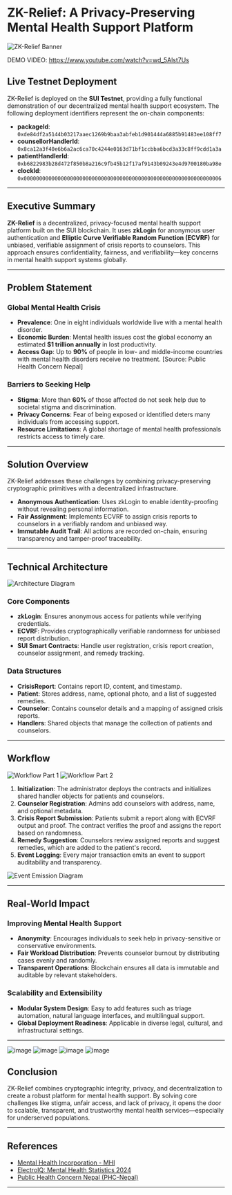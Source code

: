 

# ZK-Relief: A Privacy-Preserving Mental Health Support Platform

![ZK-Relief Banner](https://github.com/user-attachments/assets/6f0ac9c2-21ec-47ff-976f-60bf305025d1)

DEMO VIDEO: https://www.youtube.com/watch?v=wd_5Alst7Us 

## Live Testnet Deployment

ZK-Relief is deployed on the **SUI Testnet**, providing a fully functional demonstration of our decentralized mental health support ecosystem. The following deployment identifiers represent the on-chain components:

* **packageId**: `0xde84df2a5144b03217aaec1269b9baa3abfeb1d901444a6885b91483ee108ff7`
* **counsellorHandlerId**: `0x8ca12a3f40e6b6a2ac6ca70c4244e0163d71bf1ccbba6bcd3a33c8ff9cdd1a3a`
* **patientHandlerId**: `0xb6822983b28d472f850b8a216c9fb45b12f17af9143b09243e4d9700180ba98e`
* **clockId**: `0x0000000000000000000000000000000000000000000000000000000000000006`

---

## Executive Summary

**ZK-Relief** is a decentralized, privacy-focused mental health support platform built on the SUI blockchain. It uses **zkLogin** for anonymous user authentication and **Elliptic Curve Verifiable Random Function (ECVRF)** for unbiased, verifiable assignment of crisis reports to counselors. This approach ensures confidentiality, fairness, and verifiability—key concerns in mental health support systems globally.

---

## Problem Statement

### Global Mental Health Crisis

* **Prevalence**: One in eight individuals worldwide live with a mental health disorder.
* **Economic Burden**: Mental health issues cost the global economy an estimated **\$1 trillion annually** in lost productivity.
* **Access Gap**: Up to **90%** of people in low- and middle-income countries with mental health disorders receive no treatment.
  \[Source: Public Health Concern Nepal]

### Barriers to Seeking Help

* **Stigma**: More than **60%** of those affected do not seek help due to societal stigma and discrimination.
* **Privacy Concerns**: Fear of being exposed or identified deters many individuals from accessing support.
* **Resource Limitations**: A global shortage of mental health professionals restricts access to timely care.

---

## Solution Overview

ZK-Relief addresses these challenges by combining privacy-preserving cryptographic primitives with a decentralized infrastructure.

* **Anonymous Authentication**: Uses zkLogin to enable identity-proofing without revealing personal information.
* **Fair Assignment**: Implements ECVRF to assign crisis reports to counselors in a verifiably random and unbiased way.
* **Immutable Audit Trail**: All actions are recorded on-chain, ensuring transparency and tamper-proof traceability.

---

## Technical Architecture

![Architecture Diagram](https://github.com/user-attachments/assets/34f2b602-9044-4218-803d-8fc8f6f6513f)

### Core Components

* **zkLogin**: Ensures anonymous access for patients while verifying credentials.
* **ECVRF**: Provides cryptographically verifiable randomness for unbiased report distribution.
* **SUI Smart Contracts**: Handle user registration, crisis report creation, counselor assignment, and remedy tracking.

### Data Structures

* **CrisisReport**: Contains report ID, content, and timestamp.
* **Patient**: Stores address, name, optional photo, and a list of suggested remedies.
* **Counselor**: Contains counselor details and a mapping of assigned crisis reports.
* **Handlers**: Shared objects that manage the collection of patients and counselors.

---

## Workflow

![Workflow Part 1](https://github.com/user-attachments/assets/84797fb9-d0a8-4bd2-a8d7-ae3944ca7bab)
![Workflow Part 2](https://github.com/user-attachments/assets/25ae24de-931e-4062-bf10-3ef4cdbb2ec3)

1. **Initialization**: The administrator deploys the contracts and initializes shared handler objects for patients and counselors.
2. **Counselor Registration**: Admins add counselors with address, name, and optional metadata.
3. **Crisis Report Submission**: Patients submit a report along with ECVRF output and proof. The contract verifies the proof and assigns the report based on randomness.
4. **Remedy Suggestion**: Counselors review assigned reports and suggest remedies, which are added to the patient's record.
5. **Event Logging**: Every major transaction emits an event to support auditability and transparency.

![Event Emission Diagram](https://github.com/user-attachments/assets/beae421e-bbfd-47d9-8151-bb4fb090e56d)

---
## Real-World Impact

### Improving Mental Health Support

* **Anonymity**: Encourages individuals to seek help in privacy-sensitive or conservative environments.
* **Fair Workload Distribution**: Prevents counselor burnout by distributing cases evenly and randomly.
* **Transparent Operations**: Blockchain ensures all data is immutable and auditable by relevant stakeholders.

### Scalability and Extensibility

* **Modular System Design**: Easy to add features such as triage automation, natural language interfaces, and multilingual support.
* **Global Deployment Readiness**: Applicable in diverse legal, cultural, and infrastructural settings.

---

![image](https://github.com/user-attachments/assets/e2517092-3dab-41dd-8a86-8965357db8c3)
![image](https://github.com/user-attachments/assets/d48bd0e1-e3fa-43aa-9324-478a6edc13d7)
![image](https://github.com/user-attachments/assets/e9c638cf-5ac4-4044-a6be-98fed7e0c886)
![image](https://github.com/user-attachments/assets/1819b0da-9d55-4d80-aab8-f14140147fcc)


## Conclusion

ZK-Relief combines cryptographic integrity, privacy, and decentralization to create a robust platform for mental health support. By solving core challenges like stigma, unfair access, and lack of privacy, it opens the door to scalable, transparent, and trustworthy mental health services—especially for underserved populations.

---

## References

* [Mental Health Incorporation - MHI](https://mentalhealth.inc/Mental-health-data?utm_source=chatgpt.com)
* [ElectroIQ: Mental Health Statistics 2024](https://electroiq.com/stats/mental-health-statistics/?utm_source=chatgpt.com)
* [Public Health Concern Nepal (PHC-Nepal)](https://phcnepal.com/global-mental-health-trends-stat-challenges-success-stories-and-policy-impacts/?utm_source=chatgpt.com)

---

